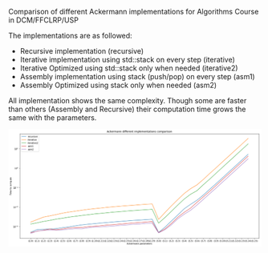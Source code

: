 Comparison of different Ackermann implementations for Algorithms Course in DCM/FFCLRP/USP

The implementations are as followed:
* Recursive implementation (recursive)
* Iterative implementation using std::stack on every step (iterative)
* Iterative Optimized using std::stack only when needed (iterative2)
* Assembly implementation using stack (push/pop) on every step (asm1)
* Assembly Optimized using stack only when needed (asm2)

All implementation shows the same complexity. 
Though some are faster than others (Assembly and Recursive) their computation time grows the same with the parameters.

![Ackermann comparison graph](https://github.com/vnpavanelli/Ackermann/blob/master/files/Ackermann1.png)
